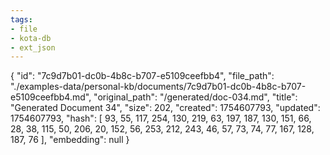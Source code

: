 ```yaml
---
tags:
- file
- kota-db
- ext_json
---
```

{
  "id": "7c9d7b01-dc0b-4b8c-b707-e5109ceefbb4",
  "file_path": "./examples-data/personal-kb/documents/7c9d7b01-dc0b-4b8c-b707-e5109ceefbb4.md",
  "original_path": "/generated/doc-034.md",
  "title": "Generated Document 34",
  "size": 202,
  "created": 1754607793,
  "updated": 1754607793,
  "hash": [
    93,
    55,
    117,
    254,
    130,
    219,
    63,
    197,
    187,
    130,
    151,
    66,
    28,
    38,
    115,
    50,
    206,
    20,
    152,
    56,
    253,
    212,
    243,
    46,
    57,
    73,
    74,
    77,
    167,
    128,
    187,
    76
  ],
  "embedding": null
}